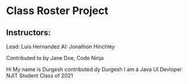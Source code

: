 # Class Roster Project

## Instructors:
Lead: Luis Hernandez
AI: Jonathon Hinchley

Contributed to by Jane Doe, Code Ninja

Hi My name is Durgesh
 contributed dy Durgesh
 I am a Java UI Devloper
 NJIT Student
 Class of 2021

